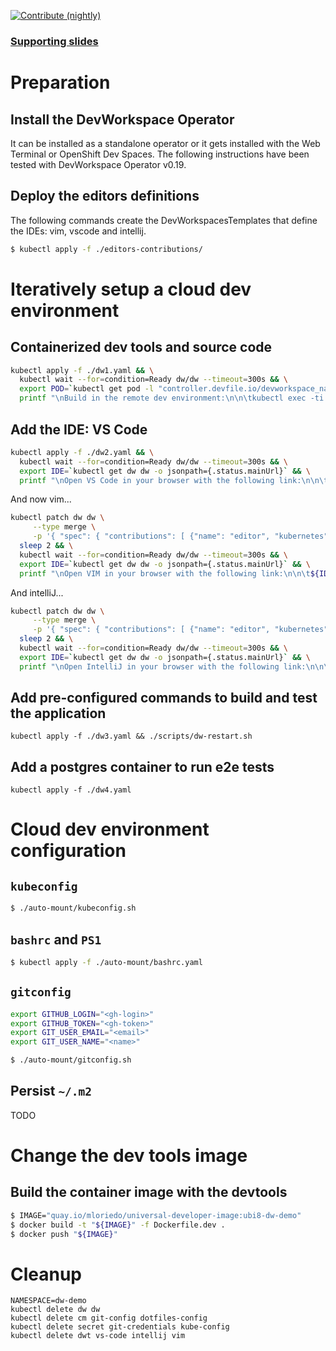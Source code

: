 [![Contribute (nightly)](https://img.shields.io/static/v1?label=nightly%20Che&message=for%20maintainers&logo=eclipseche&color=FDB940&labelColor=525C86)](https://che-dogfooding.apps.che-dev.x6e0.p1.openshiftapps.com/#https://github.com/l0rd/devworkspace-demo?che-editor=che-incubator/che-code/insiders)

### [Supporting slides](https://docs.google.com/presentation/d/1ckYOEJTLBla_tcCqspecYOXXnH00FM--VqYlpI-srdk/edit#slide=id.g1288a653e6f_0_147)

# Preparation

## Install the DevWorkspace Operator
It can be installed as a standalone operator or it gets installed with the Web Terminal or OpenShift Dev Spaces. The following instructions have been tested with DevWorkspace Operator v0.19.

## Deploy the editors definitions

The following commands create the DevWorkspacesTemplates that define the IDEs: vim, vscode and intellij.

```bash
$ kubectl apply -f ./editors-contributions/
```

# Iteratively setup a cloud dev environment

## Containerized dev tools and source code 

```bash
kubectl apply -f ./dw1.yaml && \
  kubectl wait --for=condition=Ready dw/dw --timeout=300s && \
  export POD=`kubectl get pod -l "controller.devfile.io/devworkspace_name=dw" -o jsonpath={.items[].metadata.name}`
  printf "\nBuild in the remote dev environment:\n\n\tkubectl exec -ti ${POD} -- bash -c \'cd \${PROJECT_SOURCE} && mvn clean install\'\n\n"
```

## Add the IDE: VS Code

```bash
kubectl apply -f ./dw2.yaml && \
  kubectl wait --for=condition=Ready dw/dw --timeout=300s && \
  export IDE=`kubectl get dw dw -o jsonpath={.status.mainUrl}` && \
  printf "\nOpen VS Code in your browser with the following link:\n\n\t${IDE}\n\n"
```

And now vim...

```bash
kubectl patch dw dw \
     --type merge \
     -p '{ "spec": { "contributions": [ {"name": "editor", "kubernetes": { "name": "vim" } } ] } }' && \
  sleep 2 && \
  kubectl wait --for=condition=Ready dw/dw --timeout=300s && \
  export IDE=`kubectl get dw dw -o jsonpath={.status.mainUrl}` && \
  printf "\nOpen VIM in your browser with the following link:\n\n\t${IDE}\n\n"
```

And intelliJ...

```bash
kubectl patch dw dw \
     --type merge \
     -p '{ "spec": { "contributions": [ {"name": "editor", "kubernetes": { "name": "intellij" } } ] } }' && \
  sleep 2 && \
  kubectl wait --for=condition=Ready dw/dw --timeout=300s && \
  export IDE=`kubectl get dw dw -o jsonpath={.status.mainUrl}` && \
  printf "\nOpen IntelliJ in your browser with the following link:\n\n\t${IDE}\n\n" 
```

## Add pre-configured commands to build and test the application

`kubectl apply -f ./dw3.yaml && ./scripts/dw-restart.sh `

## Add a postgres container to run e2e tests

`kubectl apply -f ./dw4.yaml`

# Cloud dev environment configuration

## `kubeconfig`

```bash
$ ./auto-mount/kubeconfig.sh
```

## `bashrc` and `PS1`

```bash
$ kubectl apply -f ./auto-mount/bashrc.yaml 
```

## `gitconfig`

```bash
export GITHUB_LOGIN="<gh-login>"
export GITHUB_TOKEN="<gh-token>"
export GIT_USER_EMAIL="<email>"
export GIT_USER_NAME="<name>"

$ ./auto-mount/gitconfig.sh
```

## Persist `~/.m2`

TODO

# Change the dev tools image

## Build the container image with the devtools

```bash
$ IMAGE="quay.io/mloriedo/universal-developer-image:ubi8-dw-demo"
$ docker build -t "${IMAGE}" -f Dockerfile.dev .
$ docker push "${IMAGE}"
```

# Cleanup

```
NAMESPACE=dw-demo
kubectl delete dw dw
kubectl delete cm git-config dotfiles-config
kubectl delete secret git-credentials kube-config
kubectl delete dwt vs-code intellij vim
```
